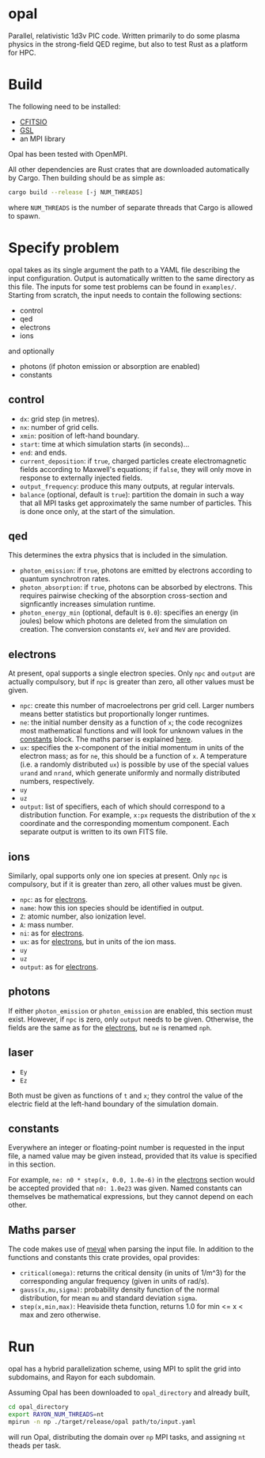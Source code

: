 # opal
Parallel, relativistic 1d3v PIC code. Written primarily to do some plasma physics in the strong-field QED regime, but also to test Rust as a platform for HPC.

# Build

The following need to be installed:
* [CFITSIO](https://heasarc.gsfc.nasa.gov/fitsio/)
* [GSL](https://www.gnu.org/software/gsl/)
* an MPI library

Opal has been tested with OpenMPI.

All other dependencies are Rust crates that are downloaded automatically by Cargo. Then building should be as simple as:

```bash
cargo build --release [-j NUM_THREADS]
```
where `NUM_THREADS` is the number of separate threads that Cargo is allowed to spawn.

# Specify problem
opal takes as its single argument the path to a YAML file describing the input configuration. Output is automatically written to the same directory as this file. The inputs for some test problems can be found in `examples/`. Starting from scratch, the input needs to contain the following sections:

* control
* qed
* electrons
* ions

and optionally

* photons (if photon emission or absorption are enabled)
* constants

## control
* `dx`: grid step (in metres).
* `nx`: number of grid cells.
* `xmin`: position of left-hand boundary.
* `start`: time at which simulation starts  (in seconds)...
* `end`: and ends.
* `current_deposition`: if `true`, charged particles create electromagnetic fields according to Maxwell's equations; if `false`, they will only move in response to externally injected fields.
* `output_frequency`: produce this many outputs, at regular intervals.
* `balance` (optional, default is `true`): partition the domain in such a way that all MPI tasks get approximately the same number of particles. This is done once only, at the start of the simulation.

## qed
This determines the extra physics that is included in the simulation.
* `photon_emission`: if `true`, photons are emitted by electrons according to quantum synchrotron rates.
* `photon_absorption`: if `true`, photons can be absorbed by electrons. This requires pairwise checking of the absorption cross-section and signficantly increases simulation runtime.
* `photon_energy_min` (optional, default is `0.0`): specifies an energy (in joules) below which photons are deleted from the simulation on creation. The conversion constants `eV`, `keV` and `MeV` are provided.

## electrons
At present, opal supports a single electron species. Only `npc` and `output` are actually compulsory, but if `npc` is greater than zero, all other values must be given.
* `npc`: create this number of macroelectrons per grid cell. Larger numbers means better statistics but proportionally longer runtimes.
* `ne`: the initial number density as a function of `x`; the code recognizes most mathematical functions and will look for unknown values in the [constants](#constants) block. The maths parser is explained [here](#maths-parser).
* `ux`: specifies the x-component of the initial momentum in units of the electron mass; as for `ne`, this should be a function of `x`. A temperature (i.e. a randomly distributed `ux`) is possible by use of the special values `urand` and `nrand`, which generate uniformly and normally distributed numbers, respectively.
* `uy`
* `uz`
* `output`: list of specifiers, each of which should correspond to a distribution function. For example, `x:px` requests the distribution of the x coordinate and the corresponding momentum component. Each separate output is written to its own FITS file.

## ions
Similarly, opal supports only one ion species at present. Only `npc` is compulsory, but if it is greater than zero, all other values must be given.
* `npc`: as for [electrons](#electrons).
* `name`: how this ion species should be identified in output.
* `Z`: atomic number, also ionization level.
* `A`: mass number.
* `ni`: as for [electrons](#electrons).
* `ux`: as for [electrons](#electrons), but in units of the ion mass.
* `uy`
* `uz`
* `output`: as for [electrons](#electrons).

## photons
If either `photon_emission` or `photon_emission` are enabled, this section must exist. However, if `npc` is zero, only `output` needs to be given. Otherwise, the fields are the same as for the [electrons](#electrons), but `ne` is renamed `nph`.

## laser
* `Ey`
* `Ez`

Both must be given as functions of `t` and `x`; they control the value of the electric field at the left-hand boundary of the simulation domain.

## constants
Everywhere an integer or floating-point number is requested in the input file, a named value may be given instead, provided that its value is specified in this section.

For example, `ne: n0 * step(x, 0.0, 1.0e-6)` in the [electrons](#electrons) section would be accepted provided that `n0: 1.0e23` was given. Named constants can themselves be mathematical expressions, but they cannot depend on each other.

## Maths parser
The code makes use of [meval](https://crates.io/crates/meval) when parsing the input file. In addition to the functions and constants this crate provides, opal provides:
* `critical(omega)`: returns the critical density (in units of 1/m^3) for the corresponding angular frequency (given in units of rad/s).
* `gauss(x,mu,sigma)`: probability density function of the normal distribution, for mean `mu` and standard deviation `sigma`.
* `step(x,min,max)`: Heaviside theta function, returns 1.0 for min <= x < max and zero otherwise.

# Run
opal has a hybrid parallelization scheme, using MPI to split the grid into subdomains, and Rayon for each subdomain.

Assuming Opal has been downloaded to `opal_directory` and already built,

```bash
cd opal_directory
export RAYON_NUM_THREADS=nt
mpirun -n np ./target/release/opal path/to/input.yaml
```
will run Opal, distributing the domain over `np` MPI tasks, and assigning `nt` theads per task.

